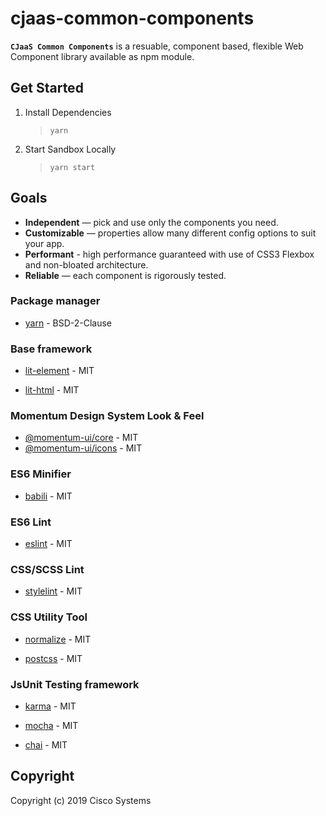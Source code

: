 # cjaas-common-components

**`CJaaS Common Components`** is a resuable, component based, flexible Web Component library available as
npm module.

## Get Started
1. Install Dependencies
    >`yarn`
2. Start Sandbox Locally
    >`yarn start`

## Goals
* **Independent** — pick and use only the components you need.
* **Customizable** — properties allow many different config options to suit your app.
* **Performant** - high performance guaranteed with use of CSS3 Flexbox and non-bloated architecture.
* **Reliable** — each component is rigorously tested.

### Package manager

* [yarn](https://github.com/yarnpkg/yarn) - BSD-2-Clause

### Base framework

* [lit-element](https://github.com/Polymer/lit-element) - MIT

* [lit-html](https://github.com/Polymer/lit-html) - MIT

### Momentum Design System Look & Feel

* [@momentum-ui/core](https://github.com/momentum-design/momentum-ui-core) - MIT
* [@momentum-ui/icons](https://github.com/momentum-design/momentum-ui-icons) - MIT

### ES6 Minifier

* [babili](https://github.com/babel/babili) - MIT

### ES6 Lint

* [eslint](https://github.com/eslint/eslint) - MIT

### CSS/SCSS Lint

* [stylelint](https://github.com/stylelint/stylelint) - MIT

### CSS Utility Tool

* [normalize](https://github.com/necolas/normalize.css) - MIT

* [postcss](https://github.com/postcss/postcss) - MIT

### JsUnit Testing framework

* [karma](https://github.com/karma-runner/karma) - MIT

* [mocha](https://github.com/mochajs/mocha) - MIT

* [chai](https://github.com/chaijs/chai) - MIT

## Copyright

Copyright (c) 2019 Cisco Systems

